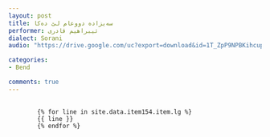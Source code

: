 ```yaml
---
layout: post
title: سەیزادە دووعام لێ دەکا
performer: ئیبراهیم قادری
dialect: Sorani
audio: "https://drive.google.com/uc?export=download&id=1T_ZpP9NPBKihcup_iYLuvc0vZAWIF6nD"

categories:
- Bend

comments: true
---
```


<div class="language-plaintext highlighter-rouge">
    <div class="highlight">
        <pre class="highlight">
            <code>
        {% for line in site.data.item154.item.lg %}
        {{ line }}
        {% endfor %}
            </code>
        </pre>
    </div>
</div>

